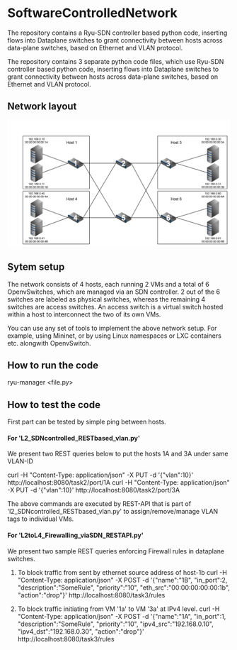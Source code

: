 # SoftwareControlledNetwork

The repository contains a Ryu-SDN controller based python code, inserting flows into Dataplane switches to grant connectivity between hosts across data-plane switches, based on Ethernet and VLAN protocol.

The repository contains 3 separate python code files, which use Ryu-SDN controller based python code, inserting flows into Dataplane switches to grant connectivity between hosts across data-plane switches, based on Ethernet and VLAN protocol.

## Network layout
![](img/SDNNetworkLayout.png)

## Sytem setup
The network consists of 4 hosts, each running 2 VMs and a total of 6 OpenvSwitches, which are managed via an SDN controller. 2 out of the 6 switches are labeled as physical switches, whereas the remaining 4 switches are access switches. An access switch is a virtual switch hosted within a host to interconnect the two of its own VMs.

You can use any set of tools to implement the above network setup. For example, using Mininet, or by using Linux namespaces or LXC containers etc. alongwith OpenvSwitch.


## How to run the code
ryu-manager <file.py>

## How to test the code
First part can be tested by simple ping between hosts.
#### For 'L2_SDNcontrolled_RESTbased_vlan.py'
We present two REST queries below to put the hosts 1A and 3A under same VLAN-ID

curl -H "Content-Type: application/json" -X PUT -d '{"vlan":10}' http://localhost:8080/task2/port/1A
curl -H "Content-Type: application/json" -X PUT -d '{"vlan":10}' http://localhost:8080/task2/port/3A

The above commands are executed by REST-API that is part of 'l2_SDNcontrolled_RESTbased_vlan.py' to assign/remove/manage VLAN tags to individual VMs.

#### For 'L2toL4_Firewalling_viaSDN_RESTAPI.py'
We present two sample REST queries enforcing Firewall rules in dataplane switches.

1) To block traffic from sent by ethernet source address of host-1b
curl -H "Content-Type: application/json" -X POST -d '{"name":"1B", "in_port":2, "description":"SomeRule", "priority":"10", "eth_src":"00:00:00:00:00:1b", "action":"drop"}' http://localhost:8080/task3/rules

2) To block traffic initiating from VM '1a' to VM '3a' at IPv4 level.
curl -H "Content-Type: application/json" -X POST -d '{"name":"1A", "in_port":1, "description":"SomeRule", "priority":"10", "ipv4_src":"192.168.0.10", "ipv4_dst":"192.168.0.30", "action":"drop"}' http://localhost:8080/task3/rules
